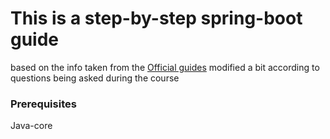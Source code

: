 # This is a step-by-step spring-boot guide

based on the info taken from the [Official guides](https://spring.io/guides)
modified a bit according to questions being asked during the course

### Prerequisites

Java-core
